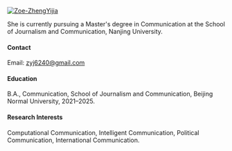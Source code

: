 

[![Zoe-ZhengYijia](https://img.shields.io/badge/Zoe-ZhengYijia-github-blue?logo=github)](https://github.com/Zoe-ZhengYijia)

She is currently pursuing a Master's degree in Communication at the School of Journalism and Communication, Nanjing University.

#### Contact

Email: zyj6240@gmail.com

#### Education
B.A., Communication, School of Journalism and Communication, Beijing Normal University, 2021–2025.

#### Research Interests
Computational Communication, Intelligent Communication, Political Communication, International Communication.


